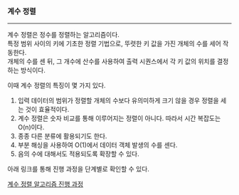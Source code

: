 ### 계수 정렬
--------
  
계수 정렬은 정수를 정렬하는 알고리즘이다.  
특정 범위 사이의 키에 기초한 정렬 기법으로, 뚜렷한 키 값을 가진 개체의 수를 세어 작동한다.  
개체의 수를 센 뒤, 그 개수에 산수를 사용하여 출력 시퀀스에서 각 키 값의 위치를 결정하는 방식이다.

이때 계수 정렬의 특징이 몇 가지 있다.  
1. 입력 데이터의 범위가 정렬할 개체의 수보다 유의미하게 크기 않을 경우 정렬을 세는 것이 효율적이다.  
2. 계수 정렬은 숫자 비교를 통해 이루어지는 정렬이 아니다. 따라서 시간 복잡도는 O(n)이다.  
3. 종종 다른 분류에 활용되기도 한다.  
4. 부분 해싱을 사용하여 O(1)에서 데이터 객체 발생의 수를 센다.
3. 음의 수에 대해서도 적용되도록 확장할 수 있다.  

아래 링크를 통해 진행 과정을 단계별로 확인할 수 있다.

[계수 정렬 알고리즘 진행 과정](https://www.cs.miami.edu/home/burt/learning/Csc517.091/workbook/countingsort.html)
